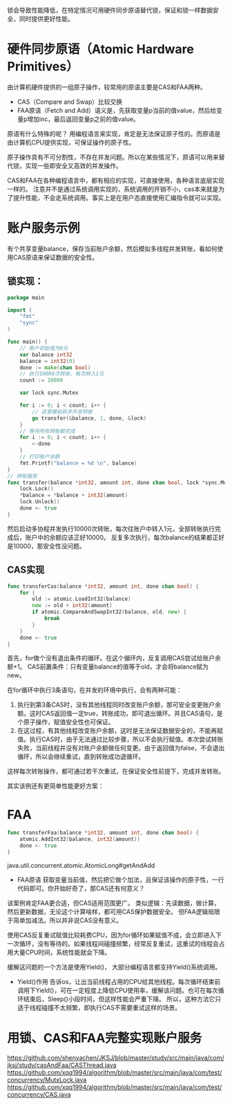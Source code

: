 锁会导致性能降低，在特定情况可用硬件同步原语替代锁，保证和锁一样数据安全，同时提供更好性能。

# 硬件同步原语（Atomic Hardware Primitives）
由计算机硬件提供的一组原子操作，较常用的原语主要是CAS和FAA两种。
- CAS（Compare and Swap）比较交换
- FAA原语（Fetch and Add）语义是，先获取变量p当前的值value，然后给变量p增加inc，最后返回变量p之前的值value。

原语有什么特殊的呢？
用编程语言来实现，肯定是无法保证原子性的。而原语是由计算机CPU提供实现，可保证操作的原子性。

原子操作具有不可分割性，不存在并发问题。所以在某些情况下，原语可以用来替代锁，实现一些即安全又高效的并发操作。

CAS和FAA在各种编程语言中，都有相应的实现，可直接使用，各种语言底层实现一样的。
注意并不是通过系统调用实现的，系统调用的开销不小，cas本来就是为了提升性能，不会走系统调用。事实上是在用户态直接使用汇编指令就可以实现。

# 账户服务示例

有个共享变量balance，保存当前账户余额，然后模拟多线程并发转账，看如何使用CAS原语来保证数据的安全性。

## 锁实现：
```go
package main

import (
	"fmt"
	"sync"
)

func main() {
	// 账户初始值为0元
	var balance int32
	balance = int32(0)
	done := make(chan bool)
	// 执行10000次转账，每次转入1元
	count := 10000

	var lock sync.Mutex

	for i := 0; i < count; i++ {
		// 这里模拟异步并发转账
		go transfer(&balance, 1, done, &lock)
	}
	// 等待所有转账都完成
	for i := 0; i < count; i++ {
		<-done
	}
	// 打印账户余额
	fmt.Printf("balance = %d \n", balance)
}
// 转账服务
func transfer(balance *int32, amount int, done chan bool, lock *sync.Mutex) {
	lock.Lock()
	*balance = *balance + int32(amount)
	lock.Unlock()
	done <- true
}
```
然后启动多协程并发执行10000次转账，每次往账户中转入1元，全部转账执行完成后，账户中的余额应该正好10000。
反复多次执行，每次balance的结果都正好是10000，那安全性没问题。
## CAS实现
```go
func transferCas(balance *int32, amount int, done chan bool) {
	for {
		old := atomic.LoadInt32(balance)
		new := old + int32(amount)
		if atomic.CompareAndSwapInt32(balance, old, new) {
			break
		}
	}
	done <- true
}
```

首先，for做个没有退出条件的循环。在这个循环内，反复调用CAS尝试给账户余额+1。
CAS前置条件：只有变量balance的值等于old，才会将balance赋为new。

在for循环中执行3条语句，在并发的环境中执行，会有两种可能：
1. 执行到第3条CAS时，没有其他线程同时改变账户余额，那可安全变更账户余额。这时CAS返回值一定true，转账成功，即可退出循环。并且CAS语句，是个原子操作，赋值安全性也可保证。
2. 在这过程，有其他线程改变账户余额，这时是无法保证数据安全的，不能再赋值。执行CAS时，由于无法通过比较步骤，所以不会执行赋值。本次尝试转账失败，当前线程并没有对账户余额做任何变更。由于返回值为false，不会退出循环，所以会继续重试，直到转账成功退循环。

这样每次转账操作，都可通过若干次重试，在保证安全性前提下，完成并发转账。

其实该例还有更简单性能更好方案：
# FAA
```go
func transferFaa(balance *int32, amount int, done chan bool) {
	atomic.AddInt32(balance, int32(amount))
	done <- true
}
```
java.util.concurrent.atomic.AtomicLong#getAndAdd


- FAA原语
获取变量当前值，然后把它做个加法，且保证该操作的原子性，一行代码即可。你开始好奇了，那CAS还有何意义？

该案例肯定FAA更合适，但CAS适用范围更广。
类似逻辑：先读数据，做计算，然后更新数据，无论这个计算啥样，都可用CAS保护数据安全。
但FAA逻辑局限于简单加减法。所以并非说CAS没有意义。

使用CAS反复重试赋值比较耗费CPU，因为for循环如果赋值不成，会立即进入下一次循环，没有等待的。如果线程间碰撞频繁，经常反复重试，这重试的线程会占用大量CPU时间，系统性能就会下降。

缓解这问题的一个方法是使用Yield()， 大部分编程语言都支持Yield()系统调用。
- Yield()作用
告诉os，让出当前线程占用的CPU给其他线程。每次循环结束前调用下Yield()，可在一定程度上降低CPU使用率，缓解该问题。也可在每次循环结束后，Sleep()小段时间，但这样性能会严重下降。
所以，这种方法它只适于线程碰撞不太频繁，即执行CAS不需要重试这样的场景。


# 用锁、CAS和FAA完整实现账户服务
https://github.com/shenyachen/JKSJ/blob/master/study/src/main/java/com/jksj/study/casAndFaa/CASThread.java
https://github.com/xqq1994/algorithm/blob/master/src/main/java/com/test/concurrency/MutxLock.java
https://github.com/xqq1994/algorithm/blob/master/src/main/java/com/test/concurrency/CAS.java